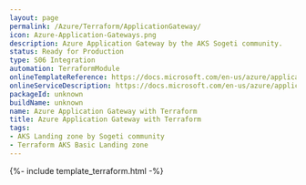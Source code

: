 ```yaml
---
layout: page
permalink: /Azure/Terraform/ApplicationGateway/
icon: Azure-Application-Gateways.png
description: Azure Application Gateway by the AKS Sogeti community.
status: Ready for Production
type: S06 Integration
automation: TerraformModule
onlineTemplateReference: https://docs.microsoft.com/en-us/azure/application-gateway/quick-create-cli
onlineServiceDescription: https://docs.microsoft.com/en-us/azure/application-gateway/overview
packageId: unknown
buildName: unknown
name: Azure Application Gateway with Terraform
title: Azure Application Gateway with Terraform
tags:
- AKS Landing zone by Sogeti community
- Terraform AKS Basic Landing zone
---
```


{%- include template_terraform.html -%}